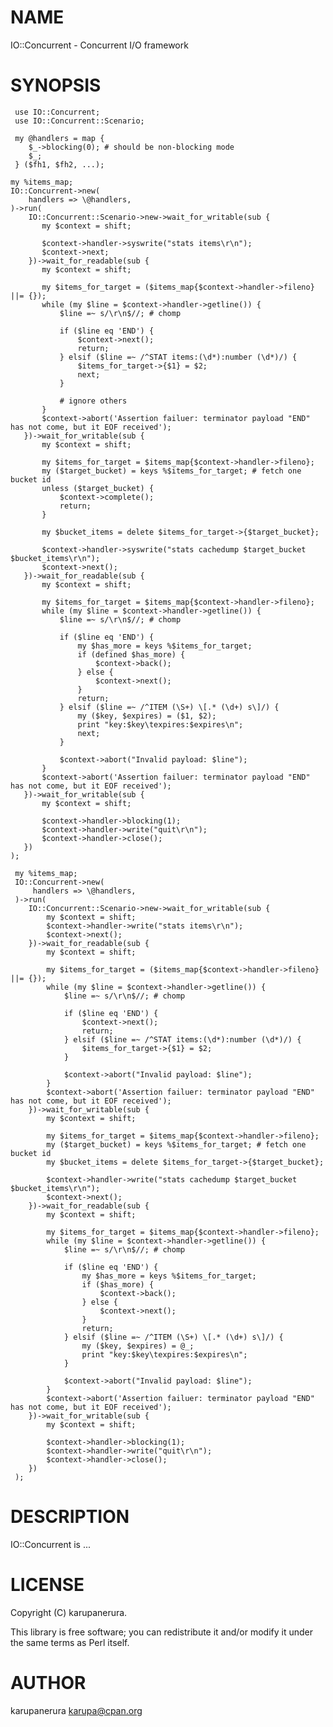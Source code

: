 # NAME

IO::Concurrent - Concurrent I/O framework

# SYNOPSIS

     use IO::Concurrent;
     use IO::Concurrent::Scenario;

     my @handlers = map {
        $_->blocking(0); # should be non-blocking mode
        $_;
     } ($fh1, $fh2, ...);

    my %items_map;
    IO::Concurrent->new(
        handlers => \@handlers,
    )->run(
        IO::Concurrent::Scenario->new->wait_for_writable(sub {
           my $context = shift;

           $context->handler->syswrite("stats items\r\n");
           $context->next;
        })->wait_for_readable(sub {
           my $context = shift;

           my $items_for_target = ($items_map{$context->handler->fileno} ||= {});
           while (my $line = $context->handler->getline()) {
               $line =~ s/\r\n$//; # chomp

               if ($line eq 'END') {
                   $context->next();
                   return;
               } elsif ($line =~ /^STAT items:(\d*):number (\d*)/) {
                   $items_for_target->{$1} = $2;
                   next;
               }

               # ignore others
           }
           $context->abort('Assertion failuer: terminator payload "END" has not come, but it EOF received');
       })->wait_for_writable(sub {
           my $context = shift;

           my $items_for_target = $items_map{$context->handler->fileno};
           my ($target_bucket) = keys %$items_for_target; # fetch one bucket id
           unless ($target_bucket) {
               $context->complete();
               return;
           }

           my $bucket_items = delete $items_for_target->{$target_bucket};

           $context->handler->syswrite("stats cachedump $target_bucket $bucket_items\r\n");
           $context->next();
       })->wait_for_readable(sub {
           my $context = shift;

           my $items_for_target = $items_map{$context->handler->fileno};
           while (my $line = $context->handler->getline()) {
               $line =~ s/\r\n$//; # chomp

               if ($line eq 'END') {
                   my $has_more = keys %$items_for_target;
                   if (defined $has_more) {
                       $context->back();
                   } else {
                       $context->next();
                   }
                   return;
               } elsif ($line =~ /^ITEM (\S+) \[.* (\d+) s\]/) {
                   my ($key, $expires) = ($1, $2);
                   print "key:$key\texpires:$expires\n";
                   next;
               }

               $context->abort("Invalid payload: $line");
           }
           $context->abort('Assertion failuer: terminator payload "END" has not come, but it EOF received');
       })->wait_for_writable(sub {
           my $context = shift;

           $context->handler->blocking(1);
           $context->handler->write("quit\r\n");
           $context->handler->close();
       })
    );

     my %items_map;
     IO::Concurrent->new(
         handlers => \@handlers,
     )->run(
        IO::Concurrent::Scenario->new->wait_for_writable(sub {
            my $context = shift;
            $context->handler->write("stats items\r\n");
            $context->next();
        })->wait_for_readable(sub {
            my $context = shift;

            my $items_for_target = ($items_map{$context->handler->fileno} ||= {});
            while (my $line = $context->handler->getline()) {
                $line =~ s/\r\n$//; # chomp

                if ($line eq 'END') {
                    $context->next();
                    return;
                } elsif ($line =~ /^STAT items:(\d*):number (\d*)/) {
                    $items_for_target->{$1} = $2;
                }

                $context->abort("Invalid payload: $line");
            }
            $context->abort('Assertion failuer: terminator payload "END" has not come, but it EOF received');
        })->wait_for_writable(sub {
            my $context = shift;

            my $items_for_target = $items_map{$context->handler->fileno};
            my ($target_bucket) = keys %$items_for_target; # fetch one bucket id
            my $bucket_items = delete $items_for_target->{$target_bucket};

            $context->handler->write("stats cachedump $target_bucket $bucket_items\r\n");
            $context->next();
        })->wait_for_readable(sub {
            my $context = shift;

            my $items_for_target = $items_map{$context->handler->fileno};
            while (my $line = $context->handler->getline()) {
                $line =~ s/\r\n$//; # chomp

                if ($line eq 'END') {
                    my $has_more = keys %$items_for_target;
                    if ($has_more) {
                        $context->back();
                    } else {
                        $context->next();
                    }
                    return;
                } elsif ($line =~ /^ITEM (\S+) \[.* (\d+) s\]/) {
                    my ($key, $expires) = @_;
                    print "key:$key\texpires:$expires\n";
                }

                $context->abort("Invalid payload: $line");
            }
            $context->abort('Assertion failuer: terminator payload "END" has not come, but it EOF received');
        })->wait_for_writable(sub {
            my $context = shift;

            $context->handler->blocking(1);
            $context->handler->write("quit\r\n");
            $context->handler->close();
        })
     );

# DESCRIPTION

IO::Concurrent is ...

# LICENSE

Copyright (C) karupanerura.

This library is free software; you can redistribute it and/or modify
it under the same terms as Perl itself.

# AUTHOR

karupanerura <karupa@cpan.org>

